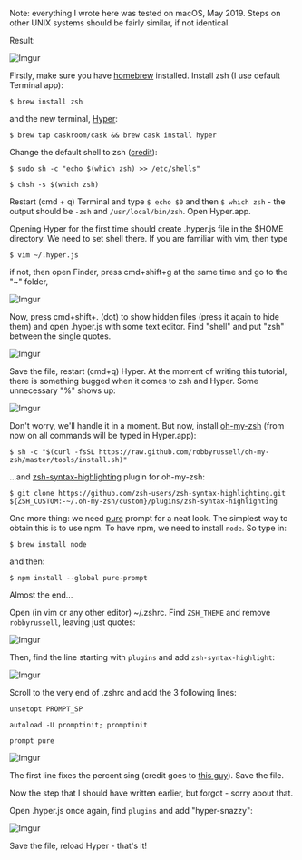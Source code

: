 Note: everything I wrote here was tested on macOS, May 2019. Steps on other UNIX systems should be fairly similar, if not identical. 

Result:

![Imgur](https://i.imgur.com/xWVkBql.png)

Firstly, make sure you have [homebrew](https://brew.sh) installed. Install zsh (I use default Terminal app):

`$ brew install zsh`

and the new terminal, [Hyper](https://hyper.is):

`$ brew tap caskroom/cask && brew cask install hyper`

Change the default shell to zsh ([credit](https://stackoverflow.com/a/44549662)):

`$ sudo sh -c "echo $(which zsh) >> /etc/shells"`

`$ chsh -s $(which zsh)`

Restart (cmd + q) Terminal and type `$ echo $0` and then `$ which zsh` - the output should be `-zsh` and `/usr/local/bin/zsh`. Open Hyper.app.

Opening Hyper for the first time should create .hyper.js file in the $HOME directory. We need to set shell there. If you are familiar with vim, then type

`$ vim ~/.hyper.js`

if not, then open Finder, press cmd+shift+g at the same time and go to the "~" folder,

![Imgur](https://i.imgur.com/Bt67XfH.png)

Now, press cmd+shift+. (dot) to show hidden files (press it again to hide them) and open .hyper.js with some text editor. Find "shell" and put "zsh" between the single quotes.

![Imgur](https://i.imgur.com/vyiLd7A.png)

Save the file, restart (cmd+q) Hyper. At the moment of writing this tutorial, there is something bugged when it comes to zsh and Hyper. Some unnecessary "%" shows up:

![Imgur](https://i.imgur.com/vdjksD8.png)

Don't worry, we'll handle it in a moment. But now, install [oh-my-zsh](https://ohmyz.sh) (from now on all commands will be typed in Hyper.app):

`$ sh -c "$(curl -fsSL https://raw.github.com/robbyrussell/oh-my-zsh/master/tools/install.sh)"`

...and [zsh-syntax-highlighting](https://github.com/zsh-users/zsh-syntax-highlighting) plugin for oh-my-zsh:

`$ git clone https://github.com/zsh-users/zsh-syntax-highlighting.git ${ZSH_CUSTOM:-~/.oh-my-zsh/custom}/plugins/zsh-syntax-highlighting`

One more thing: we need [pure](https://github.com/sindresorhus/pure) prompt for a neat look. The simplest way to obtain this is to use npm. To have npm, we need to install `node`. So type in:

`$ brew install node`

and then:

`$ npm install --global pure-prompt`

Almost the end...

Open (in vim or any other editor) ~/.zshrc. Find `ZSH_THEME` and remove `robbyrussell`, leaving just quotes:

![Imgur](https://i.imgur.com/Dgqc1Qn.png)

Then, find the line starting with `plugins` and add `zsh-syntax-highlight`:

![Imgur](https://i.imgur.com/yn1u3kI.png)

Scroll to the very end of .zshrc and add the 3 following lines:

`unsetopt PROMPT_SP`

`autoload -U promptinit; promptinit`

`prompt pure`

![Imgur](https://i.imgur.com/ufG6MPx.png)

The first line fixes the percent sing (credit goes to [this guy](https://github.com/zeit/hyper/issues/2144#issuecomment-326741620)). Save the file. 

Now the step that I should have written earlier, but forgot - sorry about that.

Open .hyper.js once again, find `plugins` and add "hyper-snazzy":

![Imgur](https://i.imgur.com/tHWpCJ0.png)

Save the file, reload Hyper - that's it!
